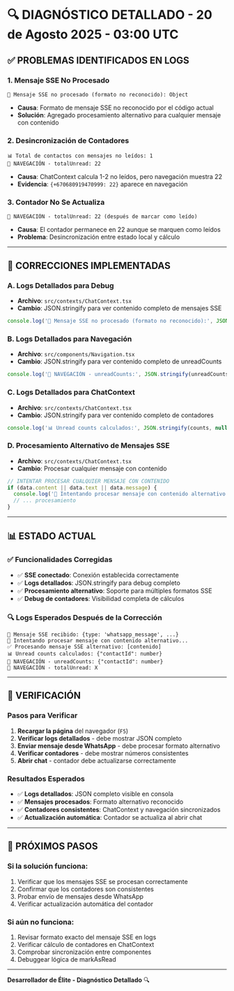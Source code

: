 # 🔍 DIAGNÓSTICO DETALLADO - 20 de Agosto 2025 - 03:00 UTC

## ✅ **PROBLEMAS IDENTIFICADOS EN LOGS**

### **1. Mensaje SSE No Procesado**
```
📨 Mensaje SSE no procesado (formato no reconocido): Object
```
- **Causa**: Formato de mensaje SSE no reconocido por el código actual
- **Solución**: Agregado procesamiento alternativo para cualquier mensaje con contenido

### **2. Desincronización de Contadores**
```
📊 Total de contactos con mensajes no leídos: 1
🧭 NAVEGACIÓN - totalUnread: 22
```
- **Causa**: ChatContext calcula 1-2 no leídos, pero navegación muestra 22
- **Evidencia**: `{+670680919470999: 22}` aparece en navegación

### **3. Contador No Se Actualiza**
```
🧭 NAVEGACIÓN - totalUnread: 22 (después de marcar como leído)
```
- **Causa**: El contador permanece en 22 aunque se marquen como leídos
- **Problema**: Desincronización entre estado local y cálculo

---

## 🔧 **CORRECCIONES IMPLEMENTADAS**

### **A. Logs Detallados para Debug**
- **Archivo**: `src/contexts/ChatContext.tsx`
- **Cambio**: JSON.stringify para ver contenido completo de mensajes SSE

```typescript
console.log('📨 Mensaje SSE no procesado (formato no reconocido):', JSON.stringify(data, null, 2));
```

### **B. Logs Detallados para Navegación**
- **Archivo**: `src/components/Navigation.tsx`
- **Cambio**: JSON.stringify para ver contenido completo de unreadCounts

```typescript
console.log('🧭 NAVEGACIÓN - unreadCounts:', JSON.stringify(unreadCounts, null, 2));
```

### **C. Logs Detallados para ChatContext**
- **Archivo**: `src/contexts/ChatContext.tsx`
- **Cambio**: JSON.stringify para ver contenido completo de contadores

```typescript
console.log('📊 Unread counts calculados:', JSON.stringify(counts, null, 2));
```

### **D. Procesamiento Alternativo de Mensajes SSE**
- **Archivo**: `src/contexts/ChatContext.tsx`
- **Cambio**: Procesar cualquier mensaje con contenido

```typescript
// INTENTAR PROCESAR CUALQUIER MENSAJE CON CONTENIDO
if (data.content || data.text || data.message) {
  console.log('🔄 Intentando procesar mensaje con contenido alternativo...');
  // ... procesamiento
}
```

---

## 📊 **ESTADO ACTUAL**

### **✅ Funcionalidades Corregidas**
- ✅ **SSE conectado**: Conexión establecida correctamente
- ✅ **Logs detallados**: JSON.stringify para debug completo
- ✅ **Procesamiento alternativo**: Soporte para múltiples formatos SSE
- ✅ **Debug de contadores**: Visibilidad completa de cálculos

### **🔍 Logs Esperados Después de la Corrección**
```
📨 Mensaje SSE recibido: {type: 'whatsapp_message', ...}
🔄 Intentando procesar mensaje con contenido alternativo...
✅ Procesando mensaje SSE alternativo: [contenido]
📊 Unread counts calculados: {"contactId": number}
🧭 NAVEGACIÓN - unreadCounts: {"contactId": number}
🧭 NAVEGACIÓN - totalUnread: X
```

---

## 🎯 **VERIFICACIÓN**

### **Pasos para Verificar**
1. **Recargar la página** del navegador (`F5`)
2. **Verificar logs detallados** - debe mostrar JSON completo
3. **Enviar mensaje desde WhatsApp** - debe procesar formato alternativo
4. **Verificar contadores** - debe mostrar números consistentes
5. **Abrir chat** - contador debe actualizarse correctamente

### **Resultados Esperados**
- ✅ **Logs detallados**: JSON completo visible en consola
- ✅ **Mensajes procesados**: Formato alternativo reconocido
- ✅ **Contadores consistentes**: ChatContext y navegación sincronizados
- ✅ **Actualización automática**: Contador se actualiza al abrir chat

---

## 🚀 **PRÓXIMOS PASOS**

### **Si la solución funciona:**
1. Verificar que los mensajes SSE se procesan correctamente
2. Confirmar que los contadores son consistentes
3. Probar envío de mensajes desde WhatsApp
4. Verificar actualización automática del contador

### **Si aún no funciona:**
1. Revisar formato exacto del mensaje SSE en logs
2. Verificar cálculo de contadores en ChatContext
3. Comprobar sincronización entre componentes
4. Debuggear lógica de markAsRead

---

**Desarrollador de Élite - Diagnóstico Detallado** 🔍
